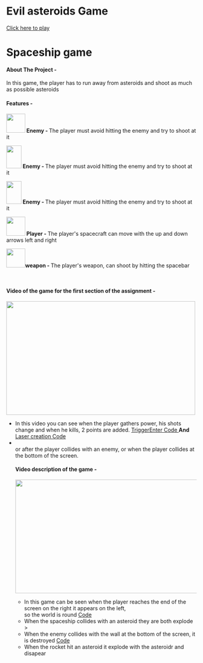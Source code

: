 # Evil asteroids Game
 <a href="https://orabu103.itch.io/evil-asteroids">Click here to play</a>
 
 # Spaceship game
<h4>About The Project -</h4>
<p>In this game, the player has to run away from asteroids and shoot as much as possible asteroids</p>

<h4>Features -</h4>
<p><strong>
<img src="./Assets/Pictures/space.png" width="50px" height="50px" /> Enemy - </strong>
The player must avoid hitting the enemy and try to shoot at it </p>
<p><strong> 
<img src="./Assets/Pictures/miscellaneous.png" width="40px" height="60px" /> Enemy - </strong> 
The player must avoid hitting the enemy and try to shoot at it</p>
<p><strong> 
<img src="./Assets/Pictures/nature.png" width="40px" height="60px" /> Enemy - </strong> 
The player must avoid hitting the enemy and try to shoot at it</p>
<p><strong> 
<img src="./Assets/Pictures/spacship.png" width="50px" height="50px" /> Player - </strong>
The player's spacecraft can move with the up and down arrows left and right</p>
<p><strong> 
<img src="./Assets/Pictures/rocket.png" width="50px" height="50px" />weapon - </strong>
The player's weapon, can shoot by hitting the spacebar </p><br>

<h4>Video of the game for the first section of the assignment -</h4>
<img src="./Assets/Images/game.gif" width="500px" height="300px" />
<p><ul>
 
<li>In this video you can see when the player gathers power, his shots change and when he kills, 2 points are added.
<a href="./Assets/Scripts/3-collisions/ShieldThePlayer.cs"> TriggerEnter Code </a><strong> And </strong> <a href="/Assets/Scripts/2-spawners/KeyboardSpawner.cs"> Laser creation Code </a></li>

<li> <br>
or after the player collides with an enemy, or when the player collides at the bottom of the screen.</li>


<h4>Video description of the game  -</h4>
<img src="./Assets/gameDescription.gif" width="500px" height="300px" />


<p><ul>
 <li>In this game can be seen when the player reaches the end of the screen on the right it appears on the left,<br> so the world is round <a href="./Assets/Scripts/3-collisions/CircleW.cs">Code</a></li>

<li>When the spaceship collides with an asteroid they are both explode
 ></li>

<li>When the enemy collides with the wall at the bottom of the screen, it is destroyed <a href="./Assets/Scripts/3-collisions/DestroyObeject.cs">Code</a></li></li>


<li>When the rocket hit an asteroid it explode with the asteroidr and disapear </li></li></li>


